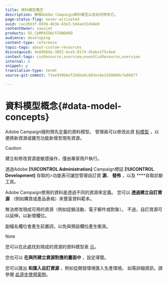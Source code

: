 ```yaml
---
title: 資料模型概念
description: 瞭解Adobe Campaign資料模型以及如何修改它。
page-status-flag: never-activated
uuid: cacd563f-6936-4b3e-83e3-5d4ae31d44e8
contentOwner: sauviat
products: SG_CAMPAIGN/STANDARD
audience: developing
content-type: reference
topic-tags: about-custom-resources
discoiquuid: 4e0468da-3052-4ce5-8174-45aba1f5c4ed
context-tags: cusResource,overview;eventCusResource,overview
internal: n
snippet: y
translation-type: tm+mt
source-git-commit: 71ee939b6ef256be8c693ec6e15d9609c7e80677

---
```



# 資料模型概念{#data-model-concepts}

Adobe Campaign隨附預先定義的資料模型。 管理員可以修改此資 [料模型](../../administration/using/users-management.md#functional-administrators) ，以便將新資源或擴充功能新增至現有資源。

>[!CAUTION]
>
>建立和修改資源是敏感操作，僅由專家用戶執行。

透過Adobe **[!UICONTROL Administration]** Campaign標誌 **[!UICONTROL Development]** 存取的&gt;功能表可讓您管理自訂資 **源**、 **發佈** ，以及 ****&#x200B;存取診斷工具。

Adobe Campaign使用的資料是透過不同的資源來定義。 您可以 **透過建立自訂資源** （例如購買或產品表格）來豐富資料範本。

無法修改現成可用的資源（例如促銷活動、電子郵件或對象）。 不過，自訂資源可以延伸，以新增欄位。

副檔名欄位會產生前置詞，以免與預設欄位產生衝突。

>[!NOTE]
>
>您可以在此處找到現成的資源的資料模型表 [示](https://docs.campaign.adobe.com/doc/standard/en/datamodel/datamodel.html)。

您也可以 **在與所建立資源對應的畫面中** ，設定導覽。

您可以匯出 **和匯入自訂資源** ，例如從開發環境匯入生產環境。 如需詳細資訊，請參閱 [此逐步使用案例](../../automating/using/exporting-importing-custom-resources.md)。
